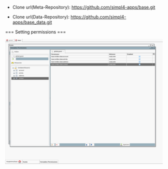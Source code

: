 


* Clone url(Meta-Repository): 
https://github.com/simpl4-apps/base.git

* Clone url(Data-Repository): 
https://github.com/simpl4-apps/base_data.git


=== Setting permissions ===

![alt text](/web/images/permissions.png?raw=true "Setting permissions")
